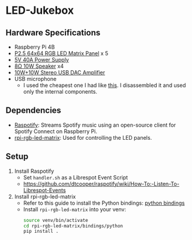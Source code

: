 # LED-Jukebox

## Hardware Specifications
- Raspberry Pi 4B
- [P2.5 64x64 RGB LED Matrix Panel](https://www.amazon.co.jp/dp/B07PK5J21V?ref_=ppx_hzsearch_conn_dt_b_fed_asin_title_2&th=1) x 5    
- [5V 40A Power Supply](https://www.amazon.co.jp/dp/B0B74KV3BB?ref_=ppx_hzsearch_conn_dt_b_fed_asin_title_1&th=1)
- [8Ω 10W Speaker](https://akizukidenshi.com/catalog/g/g116600/) x4
- [10W+10W Stereo USB DAC Amplifier](https://akizukidenshi.com/catalog/g/g102404/)
- USB microphone
    - I used the cheapest one I had like [this](https://www.buffalo.jp/product/detail/bshsm05bk.html). I disassembled it and used only the internal components.

## Dependencies
- [Raspotify](https://github.com/dtcooper/raspotify): Streams Spotify music using an open-source client for Spotify Connect on Raspberry Pi.
- [rpi-rgb-led-matrix](https://github.com/hzeller/rpi-rgb-led-matrix): Used for controlling the LED panels.

## Setup
1. Install Raspotify
    - Set `handler.sh` as a Librespot Event Script
    - https://github.com/dtcooper/raspotify/wiki/How-To:-Listen-To-Librespot-Events
2. Install rpi-rgb-led-matrix
    - Refer to this guide to install the Python bindings: [python bindings](https://github.com/hzeller/rpi-rgb-led-matrix/tree/master/bindings/python)
    - Install `rpi-rgb-led-matrix` into your venv:
        ```bash
        source venv/bin/activate
        cd rpi-rgb-led-matrix/bindings/python
        pip install .
        ```


